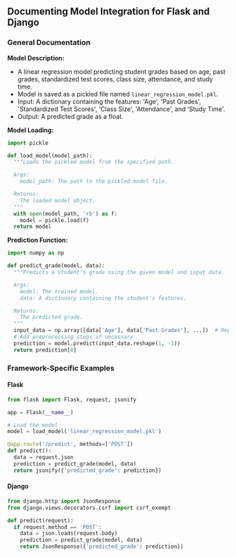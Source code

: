 ## Documenting Model Integration for Flask and Django

### General Documentation

**Model Description:**
* A linear regression model predicting student grades based on age, past grades, standardized test scores, class size, attendance, and study time.
* Model is saved as a pickled file named `linear_regression_model.pkl`.
* Input: A dictionary containing the features: 'Age', 'Past Grades', 'Standardized Test Scores', 'Class Size', 'Attendance', and 'Study Time'.
* Output: A predicted grade as a float.

**Model Loading:**
```python
import pickle

def load_model(model_path):
  """Loads the pickled model from the specified path.

  Args:
    model_path: The path to the pickled model file.

  Returns:
    The loaded model object.
  """
  with open(model_path, 'rb') as f:
    model = pickle.load(f)
  return model
```

**Prediction Function:**
```python
import numpy as np

def predict_grade(model, data):
  """Predicts a student's grade using the given model and input data.

  Args:
    model: The trained model.
    data: A dictionary containing the student's features.

  Returns:
    The predicted grade.
  """
  input_data = np.array([data['Age'], data['Past Grades'], ...])  # Replace with actual features
  # Add preprocessing steps if necessary
  prediction = model.predict(input_data.reshape(1, -1))
  return prediction[0]
```

### Framework-Specific Examples

#### Flask

```python
from flask import Flask, request, jsonify

app = Flask(__name__)

# Load the model
model = load_model('linear_regression_model.pkl')

@app.route('/predict', methods=['POST'])
def predict():
  data = request.json
  prediction = predict_grade(model, data)
  return jsonify({'predicted_grade': prediction})
```

#### Django

```python
from django.http import JsonResponse
from django.views.decorators.csrf import csrf_exempt

def predict(request):
  if request.method == 'POST':
    data = json.loads(request.body)
    prediction = predict_grade(model, data)
    return JsonResponse({'predicted_grade': prediction})
```


